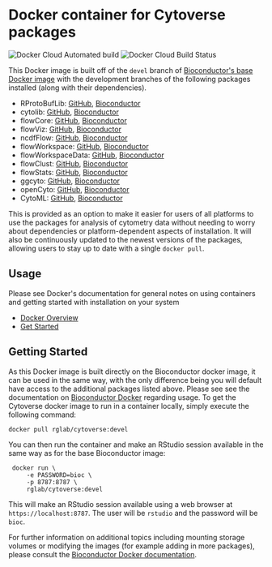 # Docker container for Cytoverse packages

![Docker Cloud Automated build](https://img.shields.io/docker/cloud/automated/rglab/cytoverse)
![Docker Cloud Build Status](https://img.shields.io/docker/cloud/build/rglab/cytoverse)

This Docker image is built off of the `devel` branch of [Bioconductor's base Docker image](https://hub.docker.com/r/bioconductor/bioconductor_docker) with the development branches of the following packages installed (along with their dependencies).

* RProtoBufLib: [GitHub](https://github.com/RGLab/RProtoBufLib), [Bioconductor](https://www.bioconductor.org/packages/devel/bioc/html/RProtoBufLib.html)
* cytolib: [GitHub](https://github.com/RGLab/cytolib), [Bioconductor](https://www.bioconductor.org/packages/devel/bioc/html/cytolib.html)
* flowCore: [GitHub](https://github.com/RGLab/flowCore), [Bioconductor](https://www.bioconductor.org/packages/devel/bioc/html/flowCore.html)
* flowViz: [GitHub](https://github.com/RGLab/flowViz), [Bioconductor](https://www.bioconductor.org/packages/devel/bioc/html/flowViz.html)
* ncdfFlow: [GitHub](https://github.com/RGLab/ncdfFlow), [Bioconductor](https://www.bioconductor.org/packages/devel/bioc/html/ncdfFlow.html)
* flowWorkspace: [GitHub](https://github.com/RGLab/flowWorkspace), [Bioconductor](https://www.bioconductor.org/packages/devel/bioc/html/flowWorkspace.html)
* flowWorkspaceData: [GitHub](https://github.com/RGLab/flowWorkspaceData), [Bioconductor](https://www.bioconductor.org/packages/devel/bioc/html/flowWorkspaceData.html)
* flowClust: [GitHub](https://github.com/RGLab/flowClust), [Bioconductor](https://www.bioconductor.org/packages/devel/bioc/html/flowClust.html)
* flowStats: [GitHub](https://github.com/RGLab/flowStats), [Bioconductor](https://www.bioconductor.org/packages/devel/bioc/html/flowStats.html)
* ggcyto: [GitHub](https://github.com/RGLab/ggcyto), [Bioconductor](https://www.bioconductor.org/packages/devel/bioc/html/ggcyto.html)
* openCyto: [GitHub](https://github.com/RGLab/openCyto), [Bioconductor](https://www.bioconductor.org/packages/devel/bioc/html/openCyto.html)
* CytoML: [GitHub](https://github.com/RGLab/CytoML), [Bioconductor](https://www.bioconductor.org/packages/devel/bioc/html/CytoML.html)

This is provided as an option to make it easier for users of all platforms to use the packages for analysis of cytometry data without needing to worry about dependencies or platform-dependent aspects of installation. It will also be continuously updated to the newest versions of the packages, allowing users to stay up to date with a single `docker pull`.

## Usage

Please see Docker's documentation for general notes on using containers and getting started with installation on your system

* [Docker Overview](https://docs.docker.com/engine/docker-overview/)
* [Get Started](https://www.docker.com/get-started)

## Getting Started

As this Docker image is built directly on the Bioconductor docker image, it can be used in the same way, with the only difference being
you will default have access to the additional packages listed above. Please see see the documentation on [Bioconductor Docker](https://hub.docker.com/r/bioconductor/bioconductor_docker) regarding usage. To get the Cytoverse docker image to run in a container locally, simply execute the following command:

```
docker pull rglab/cytoverse:devel
```

You can then run the container and make an RStudio session available in the same way as for the base Bioconductor image:

```
 docker run \
     -e PASSWORD=bioc \
     -p 8787:8787 \
     rglab/cytoverse:devel
```

This will make an RStudio session available using a web browser at `https://localhost:8787`. The user will be `rstudio` and the password will be `bioc`.

For further information on additional topics including mounting storage volumes or modifying the images (for example adding in more packages), please consult the [Bioconductor Docker documentation](https://hub.docker.com/r/bioconductor/bioconductor_docker).